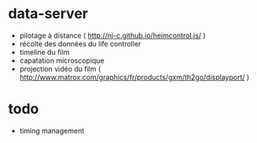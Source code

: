 # data-server

- pilotage à distance ( http://ni-c.github.io/heimcontrol.js/ ) 
- récolte des données du life controller
- timeline du film
- capatation microscopique
- projection vidéo du film ( http://www.matrox.com/graphics/fr/products/gxm/th2go/displayport/ ) 

# todo
- timing management
